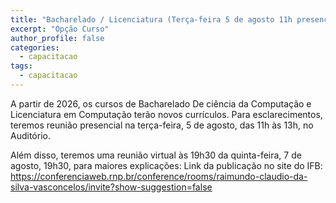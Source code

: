 ```yaml
---
title: "Bacharelado / Licenciatura (Terça-feira 5 de agosto 11h presencial Auditório / Quinta-feira 7 de agosto remoto 19h30)"
excerpt: "Opção Curso"
author_profile: false
categories:
  - capacitacao
tags:
  - capacitacao
---
```

A partir de 2026, os cursos de Bacharelado De ciência da Computação e Licenciatura em Computação terão novos currículos. Para esclarecimentos, teremos reunião presencial na terça-feira, 5 de agosto, das 11h às 13h, no Auditório.

Além disso, teremos uma reunião virtual às 19h30 da quinta-feira, 7 de agosto, 19h30, para maiores explicações:
Link da publicação no site do IFB: 
<https://conferenciaweb.rnp.br/conference/rooms/raimundo-claudio-da-silva-vasconcelos/invite?show-suggestion=false>
